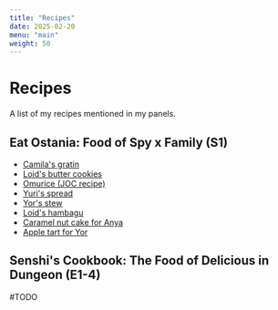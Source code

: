 ```yaml
---
title: "Recipes"
date: 2025-02-20
menu: "main"
weight: 50
---
```


# Recipes

A list of my recipes mentioned in my panels.

## Eat Ostania: Food of Spy x Family (S1)
* [Camila's gratin](gratin)
* [Loid's butter cookies](https://old.reddit.com/r/SpyxFamily/comments/1f7frhn/i_made_the_cookies_from_s1e3/ll7exy6/?context=1)
* [Omurice (JOC recipe)](https://www.justonecookbook.com/omurice-japanese-omelette-rice/)
* [Yuri's spread](yuris_spread)
* [Yor's stew](yors_stew)
* [Loid's hambagu](hambagu)
* [Caramel nut cake for Anya](nut_cake)
* [Apple tart for Yor](apple_tart)

## Senshi's Cookbook: The Food of Delicious in Dungeon (E1-4)

#TODO